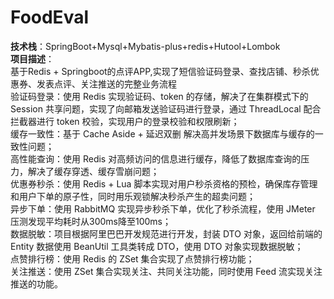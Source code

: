 # FoodEval
**技术栈**：SpringBoot+Mysql+Mybatis-plus+redis+Hutool+Lombok\
**项目描述**：\
基于Redis + Springboot的点评APP,实现了短信验证码登录、查找店铺、秒杀优惠券、发表点评、关注推送的完整业务流程\
验证码登录：使用 Redis 实现验证码、token 的存储，解决了在集群模式下的 Session 共享问题，实现了向邮箱发送验证码进行登录，通过 ThreadLocal 配合拦截器进行 token 校验，实现用户的登录校验和权限刷新；\
缓存一致性：基于 Cache Aside + 延迟双删 解决高并发场景下数据库与缓存的一致性问题；\
高性能查询：使用 Redis 对高频访问的信息进行缓存，降低了数据库查询的压力，解决了缓存穿透、缓存雪崩问题；\
优惠券秒杀：使用 Redis + Lua 脚本实现对用户秒杀资格的预检，确保库存管理和用户下单的原子性，同时用乐观锁解决秒杀产生的超卖问题；\
异步下单：使用 RabbitMQ 实现异步秒杀下单，优化了秒杀流程，使用 JMeter 压测发现平均耗时从300ms降至100ms；\
数据脱敏：项目根据阿里巴巴开发规范进行开发，封装 DTO 对象，返回给前端的 Entity 数据使用 BeanUtil 工具类转成 DTO，使用 DTO 对象实现数据脱敏；\
点赞排行榜：使用 Redis 的 ZSet 集合实现了点赞排行榜功能；\
关注推送：使用 ZSet 集合实现关注、共同关注功能，同时使用 Feed 流实现关注推送的功能。
